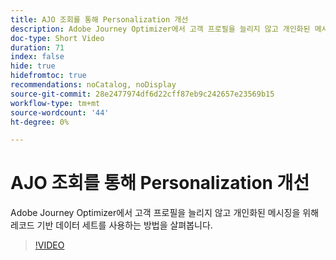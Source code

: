 ```yaml
---
title: AJO 조회를 통해 Personalization 개선
description: Adobe Journey Optimizer에서 고객 프로필을 늘리지 않고 개인화된 메시징을 위해 레코드 기반 데이터 세트를 사용하는 방법을 살펴봅니다.
doc-type: Short Video
duration: 71
index: false
hide: true
hidefromtoc: true
recommendations: noCatalog, noDisplay
source-git-commit: 28e2477974df6d22cff87eb9c242657e23569b15
workflow-type: tm+mt
source-wordcount: '44'
ht-degree: 0%

---
```



# AJO 조회를 통해 Personalization 개선

Adobe Journey Optimizer에서 고객 프로필을 늘리지 않고 개인화된 메시징을 위해 레코드 기반 데이터 세트를 사용하는 방법을 살펴봅니다.

<!-- 62_S522_3442522_70_enhancing-personalization-with-ajo-lookups -->
>[!VIDEO](https://video.tv.adobe.com/v/3458226/?learn=on&enablevpops=true)
